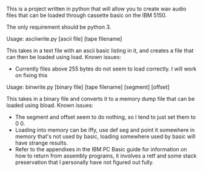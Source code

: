 This is a project written in python that will allow you to create wav audio files that can be loaded through cassette basic on the IBM 5150.

The only requirement should be python 3.

Usage:
asciiwrite.py [ascii file] [tape filename]

This takes in a text file with an ascii basic listing in it, and creates a file that can then be loaded using load.
Known issues:
* Currently files above 255 bytes do not seem to load correctly. I will work on fixing this

Usage:
binwrite.py [binary file] [tape filename] [segment] [offset]

This takes in a binary file and converts it to a memory dump file that can be loaded using bload.
Known issues:
* The segment and offset seem to do nothing, so I tend to just set them to 0 0.
* Loading into memory can be iffy, use def seg and point it somewhere in memory that's not used by basic, loading somewhere used by basic will have strange results.
* Refer to the appendixes in the IBM PC Basic guide for information on how to return from assembly programs, it involves a retf and some stack preservation that I personally have not figured out fully.

